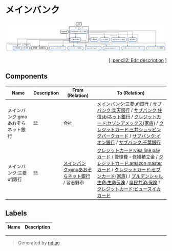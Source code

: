 # メインバンク

![view](node-メインバンク.svg)



<p align="right">
  [ <a href="../ndiag.descriptions/_node-メインバンク.md">:pencil2: Edit description</a> ]
</p>

## Components

| Name | Description | From (Relation) | To (Relation) |
| --- | --- | --- | --- |
| メインバンク:gmoあおぞらネット銀行 |  <a href="../ndiag.descriptions/_component-メインバンク_gmoあおぞらネット銀行.md">:pencil2:</a> | 会社 | [メインバンク:三菱ufj銀行](node-メインバンク.md) / [サブバンク:楽天銀行](node-サブバンク.md) / [サブバンク:住信sbiネット銀行](node-サブバンク.md) / [クレジットカード:セゾンアメックス(家族)](node-クレジットカード.md) / [クレジットカード:三井ショッピングパークカード](node-クレジットカード.md) / [サブバンク:イオン銀行](node-サブバンク.md) / [サブバンク:千葉銀行](node-サブバンク.md) |
| メインバンク:三菱ufj銀行 |  <a href="../ndiag.descriptions/_component-メインバンク_三菱ufj銀行.md">:pencil2:</a> | [メインバンク:gmoあおぞらネット銀行](node-メインバンク.md) / 習志野市 | [クレジットカード:visa line payカード](node-クレジットカード.md) / 管理費・修繕積立金 / [クレジットカード:amazon masterカード](node-クレジットカード.md) / [クレジットカード:セブンカード(家族)](node-クレジットカード.md) / [プルデンシャル生命:生命保険](node-プルデンシャル生命.md) / [県民共済:保険](node-県民共済.md) / [クレジットカード:ビュースイカカード](node-クレジットカード.md) |

## Labels

| Name | Description |
| --- | --- |

---

> Generated by [ndiag](https://github.com/k1LoW/ndiag)
